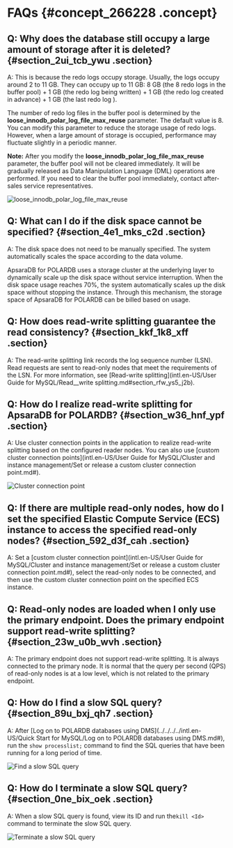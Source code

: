 # FAQs {#concept_266228 .concept}

## Q: Why does the database still occupy a large amount of storage after it is deleted? {#section_2ui_tcb_ywu .section}

A: This is because the redo logs occupy storage. Usually, the logs occupy around 2 to 11 GB. They can occupy up to 11 GB: 8 GB \(the 8 redo logs in the buffer pool\) + 1 GB \(the redo log being written\) + 1 GB \(the redo log created in advance\) + 1 GB \(the last redo log \).

The number of redo log files in the buffer pool is determined by the **loose\_innodb\_polar\_log\_file\_max\_reuse** parameter. The default value is 8. You can modify this parameter to reduce the storage usage of redo logs. However, when a large amount of storage is occupied, performance may fluctuate slightly in a periodic manner.

**Note:** After you modify the **loose\_innodb\_polar\_log\_file\_max\_reuse** parameter, the buffer pool will not be cleared immediately. It will be gradually released as Data Manipulation Language \(DML\) operations are performed. If you need to clear the buffer pool immediately, contact after-sales service representatives.

![loose_innodb_polar_log_file_max_reuse](http://static-aliyun-doc.oss-cn-hangzhou.aliyuncs.com/assets/img/220154/156594475647439_en-US.png)

## Q: What can I do if the disk space cannot be specified? {#section_4e1_mks_c2d .section}

A: The disk space does not need to be manually specified. The system automatically scales the space according to the data volume.

ApsaraDB for POLARDB uses a storage cluster at the underlying layer to dynamically scale up the disk space without service interruption. When the disk space usage reaches 70%, the system automatically scales up the disk space without stopping the instance. Through this mechanism, the storage space of ApsaraDB for POLARDB can be billed based on usage.

## Q: How does read-write splitting guarantee the read consistency? {#section_kkf_1k8_xff .section}

A: The read-write splitting link records the log sequence number \(LSN\). Read requests are sent to read-only nodes that meet the requirements of the LSN. For more information, see [Read-write splitting](intl.en-US/User Guide for MySQL/Read__write splitting.md#section_rfw_ys5_j2b).

## Q: How do I realize read-write splitting for ApsaraDB for POLARDB? {#section_w36_hnf_ypf .section}

A: Use cluster connection points in the application to realize read-write splitting based on the configured reader nodes. You can also use [custom cluster connection points](intl.en-US/User Guide for MySQL/Cluster and instance management/Set or release a custom cluster connection point.md#).

![Cluster connection point](http://static-aliyun-doc.oss-cn-hangzhou.aliyuncs.com/assets/img/220154/156594475648356_en-US.png)

## Q: If there are multiple read-only nodes, how do I set the specified Elastic Compute Service \(ECS\) instance to access the specified read-only nodes? {#section_592_d3f_cah .section}

A: Set a [custom cluster connection point](intl.en-US/User Guide for MySQL/Cluster and instance management/Set or release a custom cluster connection point.md#), select the read-only nodes to be connected, and then use the custom cluster connection point on the specified ECS instance.

## Q: Read-only nodes are loaded when I only use the primary endpoint. Does the primary endpoint support read-write splitting? {#section_23w_u0b_wvh .section}

A: The primary endpoint does not support read-write splitting. It is always connected to the primary node. It is normal that the query per second \(QPS\) of read-only nodes is at a low level, which is not related to the primary endpoint.

## Q: How do I find a slow SQL query? {#section_89u_bxj_qh7 .section}

A: After [Log on to POLARDB databases using DMS](../../../../intl.en-US/Quick Start for MySQL/Log on to POLARDB databases using DMS.md#), run the `show processlist;` command to find the SQL queries that have been running for a long period of time.

![Find a slow SQL query](http://static-aliyun-doc.oss-cn-hangzhou.aliyuncs.com/assets/img/220154/156594475649301_en-US.png)

## Q: How do I terminate a slow SQL query? {#section_0ne_bix_oek .section}

A: When a slow SQL query is found, view its ID and run the`kill <Id>` command to terminate the slow SQL query.

![Terminate a slow SQL query](http://static-aliyun-doc.oss-cn-hangzhou.aliyuncs.com/assets/img/220154/156594475649302_en-US.png)

